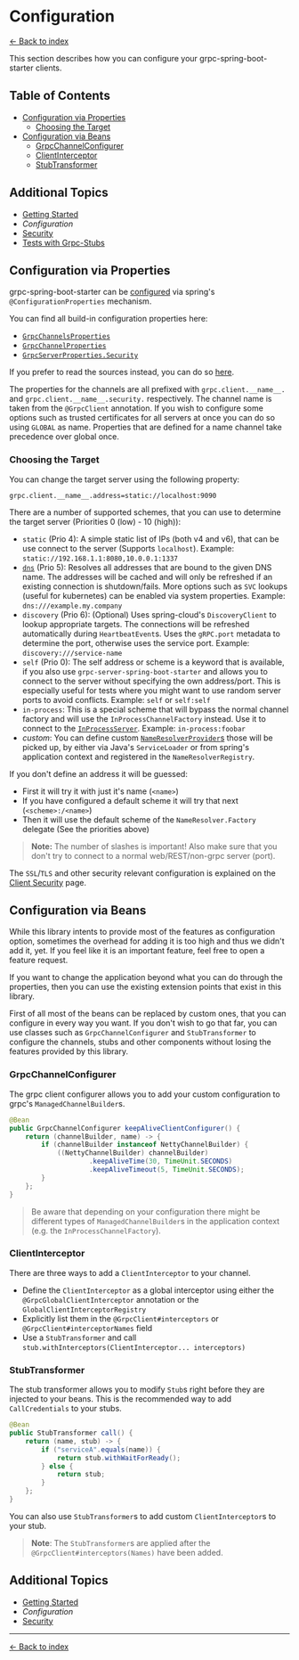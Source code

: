 # Configuration

[<- Back to index](../index.md)

This section describes how you can configure your grpc-spring-boot-starter clients.

## Table of Contents <!-- omit in toc -->

- [Configuration via Properties](#configuration-via-properties)
  - [Choosing the Target](#choosing-the-target)
- [Configuration via Beans](#configuration-via-beans)
  - [GrpcChannelConfigurer](#grpcchannelconfigurer)
  - [ClientInterceptor](#clientinterceptor)
  - [StubTransformer](#stubtransformer)

## Additional Topics <!-- omit in toc -->

- [Getting Started](getting-started.md)
- *Configuration*
- [Security](security.md)
- [Tests with Grpc-Stubs](testing.md)

## Configuration via Properties

grpc-spring-boot-starter can be
[configured](https://docs.spring.io/spring-boot/docs/current/reference/html/boot-features-external-config.html) via
spring's `@ConfigurationProperties` mechanism.

You can find all build-in configuration properties here:

- [`GrpcChannelsProperties`](https://javadoc.io/page/net.devh/grpc-client-spring-boot-autoconfigure/latest/net/devh/boot/grpc/client/config/GrpcChannelsProperties.html)
- [`GrpcChannelProperties`](https://javadoc.io/page/net.devh/grpc-client-spring-boot-autoconfigure/latest/net/devh/boot/grpc/client/config/GrpcChannelProperties.html)
- [`GrpcServerProperties.Security`](https://static.javadoc.io/net.devh/grpc-client-spring-boot-autoconfigure/latest/net/devh/boot/grpc/client/config/GrpcChannelProperties.Security.html)

If you prefer to read the sources instead, you can do so
[here](https://github.com/yidongnan/grpc-spring-boot-starter/blob/master/grpc-client-spring-boot-autoconfigure/src/main/java/net/devh/boot/grpc/client/config/GrpcChannelProperties.java#L58).

The properties for the channels are all prefixed with `grpc.client.__name__.` and `grpc.client.__name__.security.`
respectively. The channel name is taken from the `@GrpcClient` annotation. If you wish to configure some options such as
trusted certificates for all servers at once you can do so using `GLOBAL` as name. Properties that are defined for a
name channel take precedence over global once.

### Choosing the Target

You can change the target server using the following property:

````properties
grpc.client.__name__.address=static://localhost:9090
````

There are a number of supported schemes, that you can use to determine the target server (Priorities 0 (low) - 10
(high)):

- `static` (Prio 4):
  A simple static list of IPs (both v4 and v6), that can be use connect to the server (Supports `localhost`).
  Example: `static://192.168.1.1:8080,10.0.0.1:1337`
- [`dns`](https://github.com/grpc/grpc-java/blob/master/core/src/main/java/io/grpc/internal/DnsNameResolver.java#L66) (Prio 5):
  Resolves all addresses that are bound to the given DNS name. The addresses will be cached and will only be refreshed
  if an existing connection is shutdown/fails. More options such as `SVC` lookups (useful for kubernetes) can be enabled
  via system properties.
  Example: `dns:///example.my.company`
- `discovery` (Prio 6):
  (Optional) Uses spring-cloud's `DiscoveryClient` to lookup appropriate targets. The connections will be refreshed
  automatically during `HeartbeatEvent`s. Uses the `gRPC.port` metadata to determine the port, otherwise uses the
  service port.
  Example: `discovery:///service-name`
- `self` (Prio 0):
  The self address or scheme is a keyword that is available, if you also use `grpc-server-spring-boot-starter` and
  allows you to connect to the server without specifying the own address/port. This is especially useful for tests
  where you might want to use random server ports to avoid conflicts.
  Example: `self` or `self:self`
- `in-process`:
  This is a special scheme that will bypass the normal channel factory and will use the `InProcessChannelFactory`
  instead. Use it to connect to the [`InProcessServer`](../server/configuration.md#enabling-the-inprocessserver).
  Example: `in-process:foobar`
- *custom*:
  You can define custom
  [`NameResolverProvider`s](https://javadoc.io/page/io.grpc/grpc-all/latest/io/grpc/NameResolverProvider.html) those
  will be picked up, by either via Java's `ServiceLoader` or from spring's application context and registered in
  the `NameResolverRegistry`.

If you don't define an address it will be guessed:

- First it will try it with just it's name (`<name>`)
- If you have configured a default scheme it will try that next (`<scheme>:/<name>`)
- Then it will use the default scheme of the `NameResolver.Factory` delegate (See the priorities above)

> **Note:** The number of slashes is important! Also make sure that you don't try to connect to a normal
> web/REST/non-grpc server (port).

The `SSL`/`TLS` and other security relevant configuration is explained on the [Client Security](security.md) page.

## Configuration via Beans

While this library intents to provide most of the features as configuration option, sometimes the overhead for adding it
is too high and thus we didn't add it, yet. If you feel like it is an important feature, feel free to open a feature
request.

If you want to change the application beyond what you can do through the properties, then you can use the existing
extension points that exist in this library.

First of all most of the beans can be replaced by custom ones, that you can configure in every way you want.
If you don't wish to go that far, you can use classes such as `GrpcChannelConfigurer` and `StubTransformer` to configure
the channels, stubs and other components without losing the features provided by this library.

### GrpcChannelConfigurer

The grpc client configurer allows you to add your custom configuration to grpc's `ManagedChannelBuilder`s.

````java
@Bean
public GrpcChannelConfigurer keepAliveClientConfigurer() {
    return (channelBuilder, name) -> {
        if (channelBuilder instanceof NettyChannelBuilder) {
            ((NettyChannelBuilder) channelBuilder)
                    .keepAliveTime(30, TimeUnit.SECONDS)
                    .keepAliveTimeout(5, TimeUnit.SECONDS);
        }
    };
}
````

> Be aware that depending on your configuration there might be different types of `ManagedChannelBuilder`s in the
> application context (e.g. the `InProcessChannelFactory`).

### ClientInterceptor

There are three ways to add a `ClientInterceptor` to your channel.

- Define the `ClientInterceptor` as a global interceptor using either the `@GrpcGlobalClientInterceptor` annotation or
  the `GlobalClientInterceptorRegistry`
- Explicitly list them in the `@GrpcClient#interceptors` or `@GrpcClient#interceptorNames` field
- Use a `StubTransformer` and call `stub.withInterceptors(ClientInterceptor... interceptors)`

### StubTransformer

The stub transformer allows you to modify `Stub`s right before they are injected to your beans.
This is the recommended way to add `CallCredentials` to your stubs.

````java
@Bean
public StubTransformer call() {
    return (name, stub) -> {
        if ("serviceA".equals(name)) {
            return stub.withWaitForReady();
        } else {
            return stub;
        }
    };
}
````

You can also use `StubTransformer`s to add custom `ClientInterceptor`s to your stub.

> **Note**: The `StubTransformer`s are applied after the  `@GrpcClient#interceptors(Names)` have been added.

## Additional Topics <!-- omit in toc -->

- [Getting Started](getting-started.md)
- *Configuration*
- [Security](security.md)

----------

[<- Back to index](../index.md)

